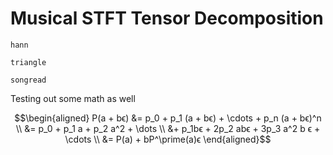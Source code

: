 # Musical STFT Tensor Decomposition

```@docs
hann
```

```@docs
triangle
```

```@docs
songread
```

Testing out some math as well

```math
\begin{aligned}
P(a + bϵ) &= p_0 + p_1 (a + bϵ) + \cdots + p_n (a + bϵ)^n \\
          &= p_0 + p_1 a + p_2 a^2 + \dots \\
          &+ p_1bϵ + 2p_2 abϵ + 3p_3 a^2 b ϵ + \cdots \\
          &= P(a) + bP^\prime(a)ϵ
\end{aligned}
```




